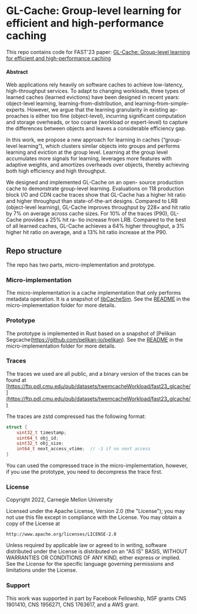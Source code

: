 
# GL-Cache: Group-level learning for efficient and high-performance caching
This repo contains code for FAST'23 paper: [GL-Cache: Group-level learning for efficient and high-performance caching](https://www.usenix.org/conference/fast23/presentation/yang-juncheng)

#### Abstract
Web applications rely heavily on software caches to achieve low-latency, high-throughput services. To adapt to changing workloads, three types of learned caches (learned evictions) have been designed in recent years: object-level learning, learning-from-distribution, and learning-from-simple-experts. However, we argue that the learning granularity in existing ap- proaches is either too fine (object-level), incurring significant computation and storage overheads, or too coarse (workload or expert-level) to capture the differences between objects and leaves a considerable efficiency gap.

In this work, we propose a new approach for learning in caches (“group-level learning”), which clusters similar objects into groups and performs learning and eviction at the group level. Learning at the group level accumulates more signals for learning, leverages more features with adaptive weights, and amortizes overheads over objects, thereby achieving both high efficiency and high throughput.

We designed and implemented GL-Cache on an open- source production cache to demonstrate group-level learning. Evaluations on 118 production block I/O and CDN cache traces show that GL-Cache has a higher hit ratio and higher throughput than state-of-the-art designs. Compared to LRB (object-level learning), GL-Cache improves throughput by 228× and hit ratio by 7% on average across cache sizes. For 10% of the traces (P90), GL-Cache provides a 25% hit ra- tio increase from LRB. Compared to the best of all learned caches, GL-Cache achieves a 64% higher throughput, a 3% higher hit ratio on average, and a 13% hit ratio increase at the P90.

## Repo structure 
The repo has two parts, micro-implementation and prototype. 

### Micro-implementation
The micro-implementation is a cache implementation that only performs metadata operation. 
It is a snapshot of [libCacheSim](https://github.com/1a1a11a/libCacheSim). 
See the [README](micro-implementation/README.md) in the micro-implementation folder for more details.

### Prototype
The prototype is implemented in Rust based on a snapshot of [Pelikan Segcache(https://github.com/pelikan-io/pelikan).
See the [README](prototype/README.md) in the micro-implementation folder for more details.

### Traces
The traces we used are all public, and a binary version of the traces can be found at [https://ftp.pdl.cmu.edu/pub/datasets/twemcacheWorkload/fast23_glcache/](https://ftp.pdl.cmu.edu/pub/datasets/twemcacheWorkload/fast23_glcache/)

The traces are zstd compressed has the following format:
```c
struct {
    uint32_t timestamp;
    uint64_t obj_id;
    uint32_t obj_size;
    int64_t next_access_vtime;  // -1 if no next access
}
```
You can used the compressed trace in the micro-implementation, however, if you use the prototype, you need to decompress the trace first.


### License
Copyright 2022, Carnegie Mellon University

Licensed under the Apache License, Version 2.0 (the "License");
you may not use this file except in compliance with the License.
You may obtain a copy of the License at

    http://www.apache.org/licenses/LICENSE-2.0

Unless required by applicable law or agreed to in writing, software
distributed under the License is distributed on an "AS IS" BASIS,
WITHOUT WARRANTIES OR CONDITIONS OF ANY KIND, either express or implied.
See the License for the specific language governing permissions and
limitations under the License.


### Support
This work was supported in part by Facebook Fellowship, NSF grants CNS 1901410, CNS 1956271, CNS 1763617, and a AWS grant.






